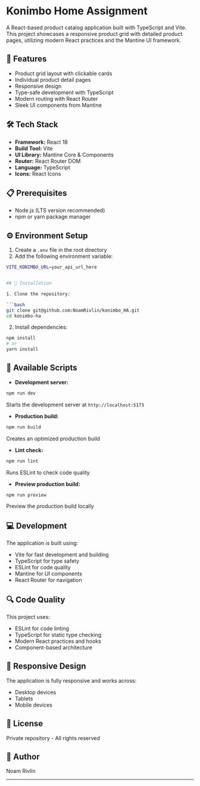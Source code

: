 # Konimbo Home Assignment

A React-based product catalog application built with TypeScript and Vite. This project showcases a responsive product grid with detailed product pages, utilizing modern React practices and the Mantine UI framework.

## 🚀 Features

- Product grid layout with clickable cards
- Individual product detail pages
- Responsive design
- Type-safe development with TypeScript
- Modern routing with React Router
- Sleek UI components from Mantine

## 🛠️ Tech Stack

- **Framework:** React 18
- **Build Tool:** Vite
- **UI Library:** Mantine Core & Components
- **Router:** React Router DOM
- **Language:** TypeScript
- **Icons:** React Icons


## 📋 Prerequisites

- Node.js (LTS version recommended)
- npm or yarn package manager

## ⚙️ Environment Setup

1. Create a `.env` file in the root directory
2. Add the following environment variable:
```bash
VITE_KONIMBO_URL=your_api_url_here


## 🔧 Installation

1. Clone the repository:

```bash
git clone git@github.com:NoamRivlin/konimbo_HA.git
cd konimbo-ha
```

2. Install dependencies:

```bash
npm install
# or
yarn install
```

## 🚀 Available Scripts

- **Development server:**

```bash
npm run dev
```

Starts the development server at `http://localhost:5173`

- **Production build:**

```bash
npm run build
```

Creates an optimized production build

- **Lint check:**

```bash
npm run lint
```

Runs ESLint to check code quality

- **Preview production build:**

```bash
npm run preview
```

Preview the production build locally

## 💻 Development

The application is built using:

- Vite for fast development and building
- TypeScript for type safety
- ESLint for code quality
- Mantine for UI components
- React Router for navigation

## 🔍 Code Quality

This project uses:

- ESLint for code linting
- TypeScript for static type checking
- Modern React practices and hooks
- Component-based architecture

## 📱 Responsive Design

The application is fully responsive and works across:

- Desktop devices
- Tablets
- Mobile devices

## 🔐 License

Private repository - All rights reserved

## 👥 Author

Noam Rivlin

---
